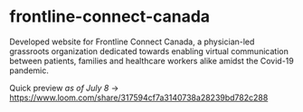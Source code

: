 # frontline-connect-canada

Developed website for Frontline Connect Canada, a physician-led grassroots organization dedicated towards enabling virtual communication between patients, families and healthcare workers alike amidst the Covid-19 pandemic. 

Quick preview *as of July 8* -> https://www.loom.com/share/317594cf7a3140738a28239bd782c288
